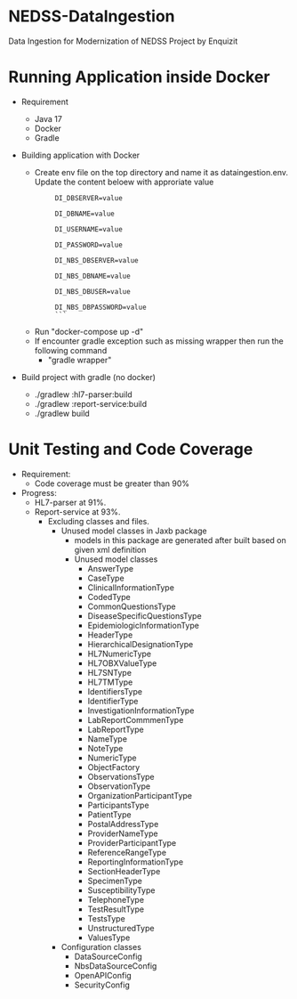 # NEDSS-DataIngestion
Data Ingestion for Modernization of NEDSS Project by Enquizit

# Running Application inside Docker
- Requirement
  - Java 17
  - Docker
  - Gradle

- Building application with Docker
  - Create env file on the top directory and name it as dataingestion.env. Update the content beloew with approriate value
    ```
         DI_DBSERVER=value

         DI_DBNAME=value
      
         DI_USERNAME=value
         
         DI_PASSWORD=value
         
         DI_NBS_DBSERVER=value
         
         DI_NBS_DBNAME=value
         
         DI_NBS_DBUSER=value
         
         DI_NBS_DBPASSWORD=value
         ```
  - Run "docker-compose up -d"
  - If encounter gradle exception such as missing wrapper then run the following command
    - "gradle wrapper"

- Build project with gradle (no docker)
  - ./gradlew :hl7-parser:build
  - ./gradlew :report-service:build
  - ./gradlew build

# Unit Testing and Code Coverage
- Requirement:
  - Code coverage must be greater than 90%
- Progress:
  - HL7-parser at 91%.
  - Report-service at 93%.
    - Excluding classes and files.
      - Unused model classes in Jaxb package
        - models in this package are generated after built based on given xml definition
        - Unused model classes
          -    AnswerType
          -    CaseType
          -    ClinicalInformationType
          -    CodedType
          -    CommonQuestionsType
          -    DiseaseSpecificQuestionsType
          -    EpidemiologicInformationType
          -    HeaderType
          -    HierarchicalDesignationType
          -    HL7NumericType
          -    HL7OBXValueType
          -    HL7SNType
          -    HL7TMType
          -    IdentifiersType
          -    IdentifierType
          -    InvestigationInformationType
          -    LabReportCommmenType
          -    LabReportType
          -    NameType
          -    NoteType
          -    NumericType
          -    ObjectFactory
          -    ObservationsType
          -    ObservationType
          -    OrganizationParticipantType
          -    ParticipantsType
          -    PatientType
          -    PostalAddressType
          -    ProviderNameType
          -    ProviderParticipantType
          -    ReferenceRangeType
          -    ReportingInformationType
          -    SectionHeaderType
          -    SpecimenType
          -    SusceptibilityType
          -    TelephoneType
          -    TestResultType
          -    TestsType
          -    UnstructuredType
          -    ValuesType
      - Configuration classes
        -  DataSourceConfig
        -  NbsDataSourceConfig
        -  OpenAPIConfig
        -  SecurityConfig